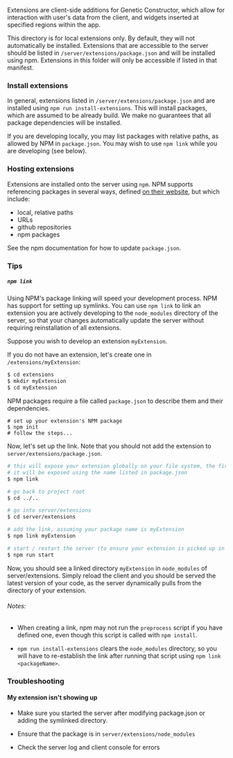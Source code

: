 Extensions are client-side additions for Genetic Constructor, which allow for interaction with user's data from the client, and widgets inserted at specified regions within the app.

This directory is for local extensions only. By default, they will not automatically be installed. Extensions that are accessible to the server should be listed in `/server/extensions/package.json` and will be installed using npm. Extensions in this folder will only be accessible if listed in that manifest.

### Install extensions

In general, extensions listed in `/server/extensions/package.json` and are installed using `npm run install-extensions`. This will install packages, which are assumed to be already build. We make no guarantees that all package dependencies will be installed.

If you are developing locally, you may list packages with relative paths, as allowed by NPM in `package.json`. You may wish to use `npm link` while you are developing (see below).

### Hosting extensions

Extensions are installed onto the server using `npm`. NPM supports referencing packages in several ways, defined [on their website](https://docs.npmjs.com/files/package.json#dependencies), but which include:

- local, relative paths
- URLs
- github repositories
- npm packages

See the npm documentation for how to update `package.json`.

### Tips

##### `npm link`

Using NPM's package linking will speed your development process. NPM has support for setting up symlinks. You can use `npm link` to link an extension you are actively developing to the `node_modules` directory of the server, so that your changes automatically update the server without requiring reinstallation of all extensions.

Suppose you wish to develop an extension `myExtension`.

If you do not have an extension, let's create one in `/extensions/myExtension`:

```sh
$ cd extensions
$ mkdir myExtension
$ cd myExtension
```

NPM packages require a file called `package.json` to describe them and their dependencies.

```
# set up your extension's NPM package
$ npm init
# follow the steps...
```

Now, let's set up the link. Note that you should not add the extension to `server/extensions/package.json`.

```sh
# this will expose your extension globally on your file system, the first part of setting up the symlink
# it will be exposed using the name listed in package.json
$ npm link

# go back to project root
$ cd ../..

# go into server/extensions
$ cd server/extensions

# add the link, assuming your package name is myExtension
$ npm link myExtension

# start / restart the server (to ensure your extension is picked up in the registry)
$ npm run start
```

Now, you should see a linked directory `myExtension` in `node_modules` of server/extensions. Simply reload the client and you should be served the latest version of your code, as the server dynamically pulls from the directory of your extension.

###### Notes:

- When creating a link, npm may not run the `preprocess` script if you have defined one, even though this script is called with `npm install`.

- `npm run install-extensions` clears the `node_modules` directory, so you will have to re-establish the link after running that script using `npm link <packageName>`.

### Troubleshooting

#### My extension isn't showing up

- Make sure you started the server after modifying package.json or adding the symlinked directory.

- Ensure that the package is in `server/extensions/node_modules`

- Check the server log and client console for errors